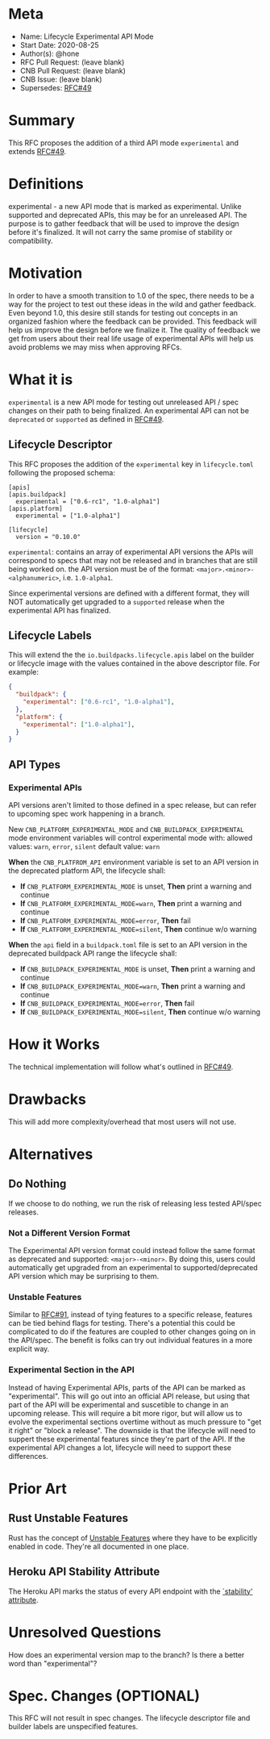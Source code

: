 # Meta
[meta]: #meta
- Name: Lifecycle Experimental API Mode
- Start Date: 2020-08-25
- Author(s): @hone
- RFC Pull Request: (leave blank)
- CNB Pull Request: (leave blank)
- CNB Issue: (leave blank)
- Supersedes: [RFC#49](https://github.com/buildpacks/rfcs/blob/main/text/0049-multi-api-lifecycle-descriptor.md)

# Summary
[summary]: #summary

This RFC proposes the addition of a third API mode `experimental` and extends [RFC#49](https://github.com/buildpacks/rfcs/blob/main/text/0049-multi-api-lifecycle-descriptor.md).

# Definitions
[definitions]: #definitions

experimental - a new API mode that is marked as experimental. Unlike supported and deprecated APIs, this may be for an unreleased API. The purpose is to gather feedback that will be used to improve the design before it's finalized. It will not carry the same promise of stability or compatibility.

# Motivation
[motivation]: #motivation

In order to have a smooth transition to 1.0 of the spec, there needs to be a way for the project to test out these ideas in the wild and gather feedback. Even beyond 1.0, this desire still stands for testing out concepts in an organized fashion where the feedback can be provided. This feedback will help us improve the design before we finalize it. The quality of feedback we get from users about their real life usage of experimental APIs will help us avoid problems we may miss when approving RFCs.
# What it is
[what-it-is]: #what-it-is

`experimental` is a new API mode for testing out unreleased API / spec changes on their path to being finalized. An experimental API can not be `deprecated` or `supported` as defined in [RFC#49](https://github.com/buildpacks/rfcs/blob/main/text/0049-multi-api-lifecycle-descriptor.md).

## Lifecycle Descriptor

This RFC proposes the addition of the `experimental` key in `lifecycle.toml` following the proposed schema:

```
[apis]
[apis.buildpack]
  experimental = ["0.6-rc1", "1.0-alpha1"]
[apis.platform]
  experimental = ["1.0-alpha1"]

[lifecycle]
  version = "0.10.0"
```
`experimental`:
contains an array of experimental API versions
the APIs will correspond to specs that may not be released and in branches that are still being worked on.
the API version must be of the format: `<major>.<minor>-<alphanumeric>`, i.e. `1.0-alpha1`.

Since experimental versions are defined with a different format, they will NOT automatically get upgraded to a `supported` release when the experimental API has finalized.

## Lifecycle Labels
This will extend the the `io.buildpacks.lifecycle.apis` label on the builder or lifecycle image with the values contained in the above descriptor file. For example:
```json
{
  "buildpack": {
    "experimental": ["0.6-rc1", "1.0-alpha1"],
  },
  "platform": {
    "experimental": ["1.0-alpha1"],
  }
}
```

## API Types
### Experimental APIs
API versions aren't limited to those defined in a spec release, but can refer to upcoming spec work happening in a branch.

New `CNB_PLATFORM_EXPERIMENTAL_MODE` and `CNB_BUILDPACK_EXPERIMENTAL` mode environment variables will control experimental mode with:
allowed values: `warn`, `error`, `silent`
default value: `warn`

**When** the `CNB_PLATFROM_API` environment variable is set to an API version in the deprecated platform API, the lifecycle shall:
 - **If** `CNB_PLATFORM_EXPERIMENTAL_MODE` is unset, **Then** print a warning and continue
 - **If** `CNB_PLATFORM_EXPERIMENTAL_MODE=warn`, **Then** print a warning and continue
 - **If** `CNB_PLATFORM_EXPERIMENTAL_MODE=error`, **Then** fail
 - **If** `CNB_PLATFORM_EXPERIMENTAL_MODE=silent`, **Then** continue w/o warning

**When** the `api` field in a `buildpack.toml` file is set to an API version in the deprecated buildpack API range the lifecycle shall:
 - **If** `CNB_BUILDPACK_EXPERIMENTAL_MODE` is unset, **Then** print a warning and continue
 - **If** `CNB_BUILDPACK_EXPERIMENTAL_MODE=warn`, **Then** print a warning and continue
 - **If** `CNB_BUILDPACK_EXPERIMENTAL_MODE=error`, **Then** fail
 - **If** `CNB_BUILDPACK_EXPERIMENTAL_MODE=silent`, **Then** continue w/o warning

# How it Works
[how-it-works]: #how-it-works

The technical implementation will follow what's outlined in [RFC#49](https://github.com/buildpacks/rfcs/blob/main/text/0049-multi-api-lifecycle-descriptor.md).

# Drawbacks
[drawbacks]: #drawbacks
This will add more complexity/overhead that most users will not use.

# Alternatives
[alternatives]: #alternatives

## Do Nothing
If we choose to do nothing, we run the risk of releasing less tested API/spec releases.

### Not a Different Version Format
The Experimental API version format could instead follow the same format as deprecated and supported: `<major>-<minor>`. By doing this, users could automatically get upgraded from an experimental to supported/deprecated API version which may be surprising to them.

### Unstable Features
Similar to [RFC#91](https://github.com/buildpacks/rfcs/pull/91), instead of tying features to a specific release, features can be tied behind flags for testing. There's a potential this could be complicated to do if the features are coupled to other changes going on in the API/spec. The benefit is folks can try out individual features in a more explicit way.

### Experimental Section in the API
Instead of having Experimental APIs, parts of the API can be marked as "experimental". This will go out into an official API release, but using that part of the API will be experimental and suscetible to change in an upcoming release. This will require a bit more rigor, but will allow us to evolve the experimental sections overtime without as much pressure to "get it right" or "block a release". The downside is that the lifecycle will need to suppert these experimental features since they're part of the API. If the experimental API changes a lot, lifecycle will need to support these differences.

# Prior Art
[prior-art]: #prior-art

## Rust Unstable Features
Rust has the concept of [Unstable Features](https://doc.rust-lang.org/beta/unstable-book/the-unstable-book.html) where they have to be explicitly enabled in code. They're all documented in one place.

## Heroku API Stability Attribute
The Heroku API marks the status of every API endpoint with the [`stability' attribute](https://devcenter.heroku.com/articles/platform-api-reference#stability).

# Unresolved Questions
[unresolved-questions]: #unresolved-questions
How does an experimental version map to the branch?
Is there a better word than "experimental"?

# Spec. Changes (OPTIONAL)
[spec-changes]: #spec-changes
This RFC will not result in spec changes. The lifecycle descriptor file and builder labels are unspecified features.
